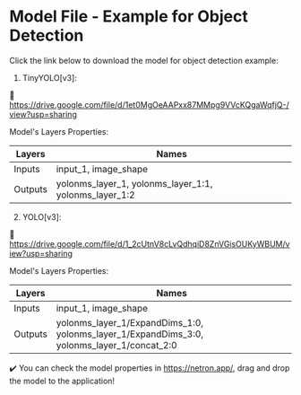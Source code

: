 # Model File - Example for Object Detection 

Click the link below to download the model for object detection example:

1. TinyYOLO[v3]:

:link: https://drive.google.com/file/d/1et0MgOeAAPxx87MMpg9VVcKQgaWqfjQ-/view?usp=sharing

Model's Layers Properties:

Layers | Names
------ | -----
Inputs | input_1, image_shape
Outputs | yolonms_layer_1, yolonms_layer_1:1, yolonms_layer_1:2


2. YOLO[v3]:

:link: https://drive.google.com/file/d/1_2cUtnV8cLvQdhqiD8ZnVGisOUKyWBUM/view?usp=sharing

Model's Layers Properties:

Layers | Names
------ | -----
Inputs | input_1, image_shape
Outputs | yolonms_layer_1/ExpandDims_1:0, yolonms_layer_1/ExpandDims_3:0, yolonms_layer_1/concat_2:0

:heavy_check_mark: You can check the model properties in https://netron.app/, drag and drop the model to the application!
